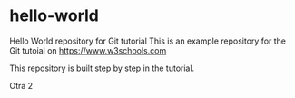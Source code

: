 # hello-world
Hello World repository for Git tutorial
This is an example repository for the Git tutoial on https://www.w3schools.com

This repository is built step by step in the tutorial.

Otra 2
